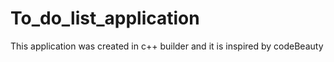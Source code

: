 # To_do_list_application
This application was created in c++ builder and it is inspired by codeBeauty
